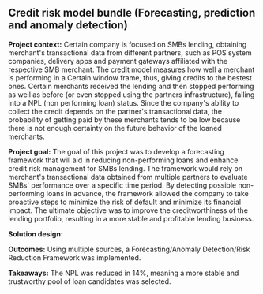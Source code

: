 ## Credit risk model bundle (Forecasting, prediction and anomaly detection)

**Project context:** Certain company is focused on SMBs lending, obtaining merchant's transactional data from different partners, such as POS system companies, delivery apps and payment gateways affiliated with the respective SMB merchant. The credit model measures how well a merchant is performing in a Certain window frame, thus, giving credits to the bestest ones. Certain merchants received the lending and then stopped performing as well as before (or even stopped using the partners infrastructure), falling into a NPL (non performing loan) status. Since the company's ability to collect the credit depends on the partner's transactional data, the probability of getting paid by these merchants tends to be low because there is not enough certainty on the future behavior of the loaned merchants. 

**Project goal:** The goal of this project was to develop a forecasting framework that will aid in reducing non-performing loans and enhance credit risk management for SMBs lending. The framework would rely on merchant's transactional data obtained from multiple partners to evaluate SMBs' performance over a specific time period. By detecting possible non-performing loans in advance, the framework allowed the company to take proactive steps to minimize the risk of default and minimize its financial impact. The ultimate objective was to improve the creditworthiness of the lending portfolio, resulting in a more stable and profitable lending business.

**Solution design:** 

**Outcomes:** Using multiple sources, a Forecasting/Anomaly Detection/Risk Reduction Framework was implemented. 

**Takeaways:** The NPL was reduced in 14%, meaning a more stable and trustworthy pool of loan candidates was selected.

